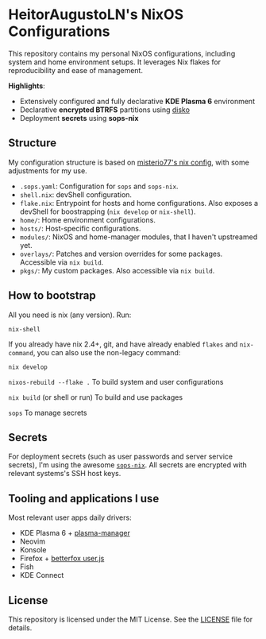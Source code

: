 # HeitorAugustoLN's NixOS Configurations

This repository contains my personal NixOS configurations, including system and
home environment setups. It leverages Nix flakes for reproducibility and ease of
management.

**Highlights**:

- Extensively configured and fully declarative **KDE Plasma 6** environment
- Declarative **encrypted BTRFS** partitions using
  [disko](https://github.com/nix-community/disko)
- Deployment **secrets** using **sops-nix**

## Structure

My configuration structure is based on
[misterio77's nix config](https://github.com/Misterio77/nix-config), with some
adjustments for my use.

- `.sops.yaml`: Configuration for `sops` and `sops-nix`.
- `shell.nix`: devShell configuration.
- `flake.nix`: Entrypoint for hosts and home configurations. Also exposes a
  devShell for boostrapping (`nix develop` or `nix-shell`).
- `home/`: Home environment configurations.
- `hosts/`: Host-specific configurations.
- `modules/`: NixOS and home-manager modules, that I haven't upstreamed yet.
- `overlays/`: Patches and version overrides for some packages. Accessible via
  `nix build`.
- `pkgs/`: My custom packages. Also accessible via `nix build`.

## How to bootstrap

All you need is nix (any version). Run:

```
nix-shell
```

If you already have nix 2.4+, git, and have already enabled `flakes` and
`nix-command`, you can also use the non-legacy command:

```
nix develop
```

`nixos-rebuild --flake .` To build system and user configurations

`nix build` (or shell or run) To build and use packages

`sops` To manage secrets

## Secrets

For deployment secrets (such as user passwords and server service secrets), I'm
using the awesome [`sops-nix`](https://github.com/Mic92/sops-nix). All secrets
are encrypted with relevant systems's SSH host keys.

## Tooling and applications I use

Most relevant user apps daily drivers:

- KDE Plasma 6 +
  [plasma-manager](https://github.com/nix-community/plasma-manager)
- Neovim
- Konsole
- Firefox +
  [betterfox user.js](https://github.com/HeitorAugustoLN/betterfox-nix)
- Fish
- KDE Connect

## License

This repository is licensed under the MIT License. See the [LICENSE](./LICENSE)
file for details.
